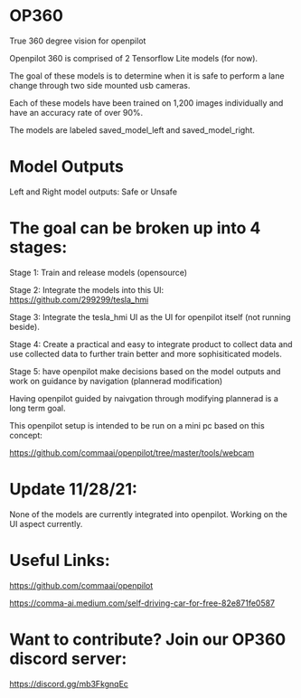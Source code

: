 # OP360
True 360 degree vision for openpilot

Openpilot 360 is comprised of 2 Tensorflow Lite models (for now).

The goal of these models is to determine when it is safe to perform a lane change through two side mounted usb cameras. 

Each of these models have been trained on 1,200 images individually and have an accuracy rate of over 90%. 

The models are labeled saved_model_left and saved_model_right.

# Model Outputs 
Left and Right model outputs: Safe or Unsafe 

# The goal can be broken up into 4 stages: 
Stage 1: Train and release models (opensource)

Stage 2: Integrate the models into this UI: https://github.com/299299/tesla_hmi 

Stage 3: Integrate the tesla_hmi UI as the UI for openpilot itself (not running beside).

Stage 4: Create a practical and easy to integrate product to collect data and use collected data to further train better and more sophisiticated models. 

Stage 5: have openpilot make decisions based on the model outputs and work on guidance by navigation (plannerad modification)

Having openpilot guided by naivgation through modifying plannerad is a long term goal. 

This openpilot setup is intended to be run on a mini pc based on this concept: 

https://github.com/commaai/openpilot/tree/master/tools/webcam 

# Update 11/28/21: 
None of the models are currently integrated into openpilot. Working on the UI aspect currently. 

# Useful Links: 
https://github.com/commaai/openpilot

https://comma-ai.medium.com/self-driving-car-for-free-82e871fe0587

# Want to contribute? Join our OP360 discord server: 
https://discord.gg/mb3FkgnqEc 



